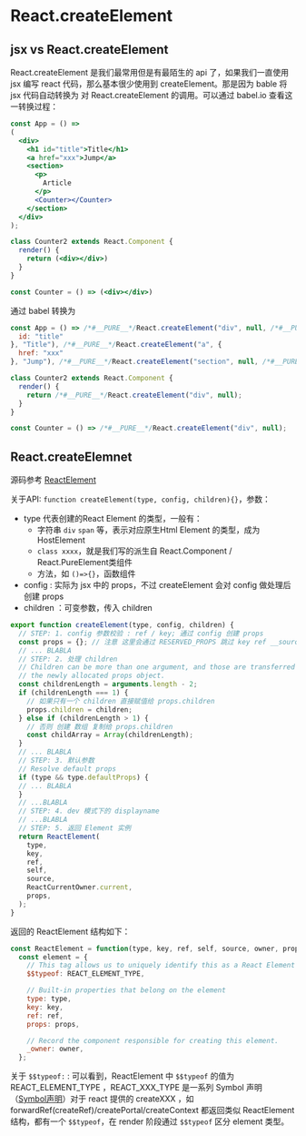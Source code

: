 # React.createElement

## jsx vs React.createElement

React.createElement 是我们最常用但是有最陌生的 api 了，如果我们一直使用 jsx 编写 react 代码，那么基本很少使用到 createElement。那是因为 bable 将 jsx 代码自动转换为 对 React.createElement 的调用。可以通过 babel.io 查看这一转换过程：

```jsx
const App = () =>
(
  <div>
    <h1 id="title">Title</h1>
    <a href="xxx">Jump</a>
    <section>
      <p>
        Article
      </p>
      <Counter></Counter>
    </section>
  </div>
);

class Counter2 extends React.Component {
  render() {
    return (<div></div>)
  }
}

const Counter = () => (<div></div>)
```

通过 babel 转换为 

```js
const App = () => /*#__PURE__*/React.createElement("div", null, /*#__PURE__*/React.createElement("h1", {
  id: "title"
}, "Title"), /*#__PURE__*/React.createElement("a", {
  href: "xxx"
}, "Jump"), /*#__PURE__*/React.createElement("section", null, /*#__PURE__*/React.createElement("p", null, "Article"), /*#__PURE__*/React.createElement(Counter, null)));

class Counter2 extends React.Component {
  render() {
    return /*#__PURE__*/React.createElement("div", null);
  }
}

const Counter = () => /*#__PURE__*/React.createElement("div", null);
```

## React.createElemnet

源码参考 [ReactElement](../react/packages/react/src/ReactElement.js)

关于API: `function createElement(type, config, children){}`，参数：

* type 代表创建的React Element 的类型，一般有：
  * 字符串 `div` `span` 等，表示对应原生Html Element 的类型，成为 HostElement
  * `class xxxx`，就是我们写的派生自 React.Component / React.PureElement类组件
  * 方法，如 `()=>{}`，函数组件
* config : 实际为 jsx 中的 props，不过 createElement 会对 config 做处理后创建 props
* children ：可变参数，传入 children

```js 
export function createElement(type, config, children) {
  // STEP: 1. config 参数校验 : ref / key; 通过 config 创建 props
  const props = {}; // 注意 这里会通过 RESERVED_PROPS 跳过 key ref __source __self
  // ... BLABLA   
  // STEP: 2. 处理 children
  // Children can be more than one argument, and those are transferred onto
  // the newly allocated props object.
  const childrenLength = arguments.length - 2;
  if (childrenLength === 1) {
    // 如果只有一个 children 直接赋值给 props.children
    props.children = children;
  } else if (childrenLength > 1) {
    // 否则 创建 数组 复制给 props.children
    const childArray = Array(childrenLength);
  }
  // ... BLABLA 
  // STEP: 3. 默认参数
  // Resolve default props
  if (type && type.defaultProps) {
  // ... BLABLA 
  }
  // ...BLABLA
  // STEP: 4. dev 模式下的 displayname
  // ...BLABLA
  // STEP: 5. 返回 Element 实例
  return ReactElement(
    type,
    key,
    ref,
    self,
    source,
    ReactCurrentOwner.current,
    props,
  );
}
```

返回的 ReactElement 结构如下：

```js
const ReactElement = function(type, key, ref, self, source, owner, props) {
  const element = {
    // This tag allows us to uniquely identify this as a React Element
    $$typeof: REACT_ELEMENT_TYPE,

    // Built-in properties that belong on the element
    type: type,
    key: key,
    ref: ref,
    props: props,

    // Record the component responsible for creating this element.
    _owner: owner,
  };
```

关于 `$$typeof:` : 可以看到，ReactElement 中 `$$typeof` 的值为 REACT_ELEMENT_TYPE ，REACT_XXX_TYPE 是一系列 Symbol 声明（[Symbol声明](../react/packages/shared/ReactSymbols.js)）对于 react 提供的 createXXX ，如 forwardRef(createRef)/createPortal/createContext 都返回类似 ReactElement 结构，都有一个 `$$typeof`，在 render 阶段通过 `$$typeof` 区分 element 类型。
